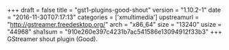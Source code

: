 +++
draft = false
title = "gst1-plugins-good-shout"
version = "1.10.2-1"
date = "2016-11-30T07:17:13"
categories = ['xmultimedia']
upstreamurl = "http://gstreamer.freedesktop.org/"
arch = "x86_64"
size = "13240"
usize = "44968"
sha1sum = "910e260e397c4231b7ac541586e13094912f33b3"
+++
GStreamer shout plugin (Good).